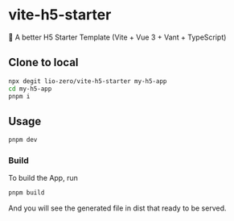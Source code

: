 # vite-h5-starter

📱 A better H5 Starter Template (Vite + Vue 3 + Vant + TypeScript)

## Clone to local

```bash
npx degit lio-zero/vite-h5-starter my-h5-app
cd my-h5-app
pnpm i
```

## Usage

```bash
pnpm dev
```

### Build

To build the App, run

```bash
pnpm build
```

And you will see the generated file in dist that ready to be served.
